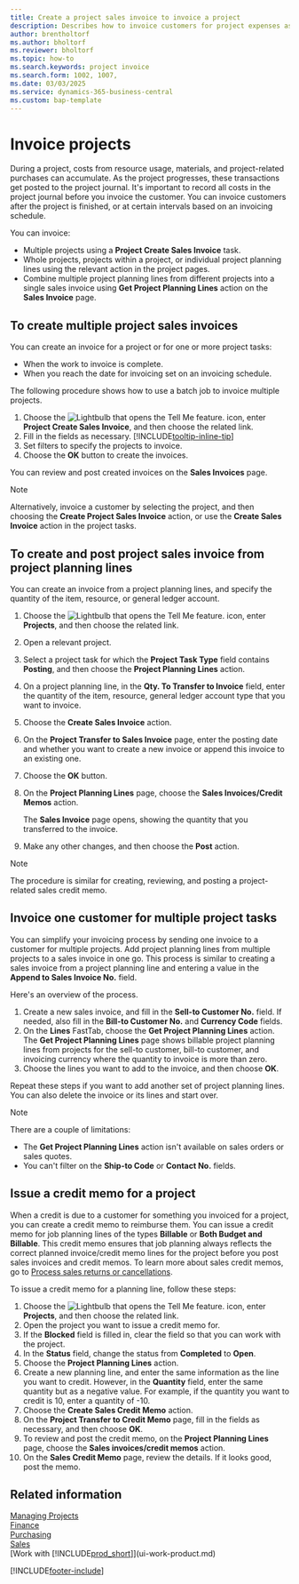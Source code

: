 ```yaml
---
title: Create a project sales invoice to invoice a project
description: Describes how to invoice customers for project expenses as a project progresses and costs accumulate.
author: brentholtorf
ms.author: bholtorf
ms.reviewer: bholtorf
ms.topic: how-to
ms.search.keywords: project invoice
ms.search.form: 1002, 1007, 
ms.date: 03/03/2025
ms.service: dynamics-365-business-central
ms.custom: bap-template
---
```

# Invoice projects

During a project, costs from resource usage, materials, and project-related purchases can accumulate. As the project progresses, these transactions get posted to the project journal. It's important to record all costs in the project journal before you invoice the customer. You can invoice customers after the project is finished, or at certain intervals based on an invoicing schedule.

You can invoice:

* Multiple projects using a **Project Create Sales Invoice** task.
* Whole projects, projects within a project, or individual project planning lines using the relevant action in the project pages.
* Combine multiple project planning lines from different projects into a single sales invoice using **Get Project Planning Lines** action on the **Sales Invoice** page.

## To create multiple project sales invoices

You can create an invoice for a project or for one or more project tasks:

* When the work to invoice is complete.
* When you reach the date for invoicing set on an invoicing schedule.

The following procedure shows how to use a batch job to invoice multiple projects.  

1. Choose the ![Lightbulb that opens the Tell Me feature.](media/ui-search/search_small.png "Tell me what you want to do") icon, enter **Project Create Sales Invoice**, and then choose the related link.  
2. Fill in the fields as necessary. [!INCLUDE[tooltip-inline-tip](includes/tooltip-inline-tip_md.md)]
3. Set filters to specify the projects to invoice.
4. Choose the **OK** button to create the invoices.  

You can review and post created invoices on the **Sales Invoices** page.

> [!NOTE]
> Alternatively, invoice a customer by selecting the project, and then choosing the **Create Project Sales Invoice** action, or use the **Create Sales Invoice** action in the project tasks.

## To create and post project sales invoice from project planning lines

You can create an invoice from a project planning lines, and specify the quantity of the item, resource, or general ledger account.

1. Choose the ![Lightbulb that opens the Tell Me feature.](media/ui-search/search_small.png "Tell me what you want to do") icon, enter **Projects**, and then choose the related link.
2. Open a relevant project.
3. Select a project task for which the **Project Task Type** field contains **Posting**, and then choose the **Project Planning Lines** action.  
4. On a project planning line, in the **Qty. To Transfer to Invoice** field, enter the quantity of the item, resource, general ledger account type that you want to invoice.  
5. Choose the **Create Sales Invoice** action.
6. On the **Project Transfer to Sales Invoice** page, enter the posting date and whether you want to create a new invoice or append this invoice to an existing one.
7. Choose the **OK** button.  
8. On the **Project Planning Lines** page, choose the **Sales Invoices/Credit Memos** action.

    The **Sales Invoice** page opens, showing the quantity that you transferred to the invoice.
9. Make any other changes, and then choose the **Post** action.

> [!NOTE]  
> The procedure is similar for creating, reviewing, and posting a project-related sales credit memo.

## Invoice one customer for multiple project tasks

You can simplify your invoicing process by sending one invoice to a customer for multiple projects. Add project planning lines from multiple projects to a sales invoice in one go. This process is similar to creating a sales invoice from a project planning line and entering a value in the **Append to Sales Invoice No.** field.

Here's an overview of the process.

1. Create a new sales invoice, and fill in the **Sell-to Customer No.** field. If needed, also fill in the **Bill-to Customer No.** and **Currency Code** fields.
2. On the **Lines** FastTab, choose the **Get Project Planning Lines** action. The **Get Project Planning Lines** page shows billable project planning lines from projects for the sell-to customer, bill-to customer, and invoicing currency where the quantity to invoice is more than zero. 
3. Choose the lines you want to add to the invoice, and then choose **OK**.

Repeat these steps if you want to add another set of project planning lines. You can also delete the invoice or its lines and start over.

> [!NOTE]
> There are a couple of limitations:
>
> * The **Get Project Planning Lines** action isn't available on sales orders or sales quotes.
> * You can't filter on the **Ship-to Code** or **Contact No.** fields.

## Issue a credit memo for a project

When a credit is due to a customer for something you invoiced for a project, you can create a credit memo to reimburse them. You can issue a credit memo for job planning lines of the types **Billable** or **Both Budget and Billable**. This credit memo ensures that job planning always reflects the correct planned invoice/credit memo lines for the project before you post sales invoices and credit memos. To learn more about sales credit memos, go to [Process sales returns or cancellations](sales-how-process-sales-returns-cancellations.md).

To issue a credit memo for a planning line, follow these steps:

1. Choose the ![Lightbulb that opens the Tell Me feature.](media/ui-search/search_small.png "Tell me what you want to do") icon, enter **Projects**, and then choose the related link.
1. Open the project you want to issue a credit memo for.
1. If the **Blocked** field is filled in, clear the field so that you can work with the project.
1. In the **Status** field, change the status from **Completed** to **Open**.
1. Choose the **Project Planning Lines** action.
1. Create a new planning line, and enter the same information as the line you want to credit. However, in the **Quantity** field, enter the same quantity but as a negative value. For example, if the quantity you want to credit is 10, enter a quantity of -10.
1. Choose the **Create Sales Credit Memo** action.
1. On the **Project Transfer to Credit Memo** page, fill in the fields as necessary, and then choose **OK**.
1. To review and post the credit memo, on the **Project Planning Lines** page, choose the **Sales invoices/credit memos** action.
1. On the **Sales Credit Memo** page, review the details. If it looks good, post the memo. 

## Related information

[Managing Projects](projects-manage-projects.md)  
[Finance](finance.md)  
[Purchasing](purchasing-manage-purchasing.md)  
[Sales](sales-manage-sales.md)  
[Work with [!INCLUDE[prod_short](includes/prod_short.md)]](ui-work-product.md)  

[!INCLUDE[footer-include](includes/footer-banner.md)]
